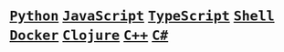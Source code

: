 # [**`Python`**](https://github.com/lxRbckl/lxRbckl/blob/main/Python/README.md) [**`JavaScript`**](https://github.com/lxRbckl/lxRbckl/blob/main/JavaScript/README.md) [**`TypeScript`**](https://github.com/lxRbckl/lxRbckl/blob/main/TypeScript/README.md) [**`Shell`**](https://github.com/lxRbckl/lxRbckl/blob/main/Shell/README.md) [**`Docker`**](https://github.com/lxRbckl/lxRbckl/blob/main/Docker/README.md) [**`Clojure`**](https://github.com/lxRbckl/lxRbckl/blob/main/Clojure/README.md) [**`C++`**](https://github.com/lxRbckl/lxRbckl/blob/main/C%2B%2B/README.md) [**`C#`**](https://github.com/lxRbckl/lxRbckl/blob/main/C%23/README.md)